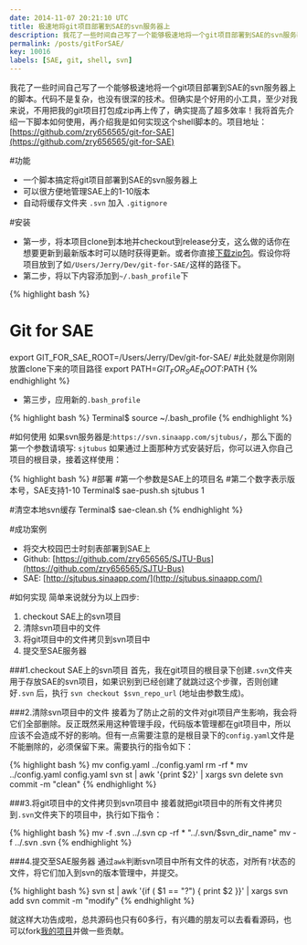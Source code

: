 ```yaml
---
date: 2014-11-07 20:21:10 UTC
title: 极速地将git项目部署到SAE的svn服务器上
description: 我花了一些时间自己写了一个能够极速地将一个git项目部署到SAE的svn服务器上的脚本。代码不是复杂，也没有很深的技术。但确实是个好用的小工具，至少对我来说，不用把我的git项目打包成zip再上传了，确实提高了超多效率！我将首先介绍一下脚本如何使用，再介绍我是如何实现这个shell脚本的。
permalink: /posts/gitForSAE/
key: 10016
labels: [SAE, git, shell, svn]
---
```


我花了一些时间自己写了一个能够极速地将一个git项目部署到SAE的svn服务器上的脚本。代码不是复杂，也没有很深的技术。但确实是个好用的小工具，至少对我来说，不用把我的git项目打包成zip再上传了，确实提高了超多效率！我将首先介绍一下脚本如何使用，再介绍我是如何实现这个shell脚本的。项目地址：[https://github.com/zry656565/git-for-SAE](https://github.com/zry656565/git-for-SAE)


#功能
- 一个脚本搞定将git项目部署到SAE的svn服务器上
- 可以很方便地管理SAE上的1-10版本
- 自动将缓存文件夹 `.svn` 加入 `.gitignore`

#安装
- 第一步，将本项目clone到本地并checkout到release分支，这么做的话你在想要更新到最新版本时可以随时获得更新。或者你直接[下载zip包](https://github.com/zry656565/git-for-SAE/archive/release.zip)。假设你将项目放到了如`/Users/Jerry/Dev/git-for-SAE/`这样的路径下。
- 第二步，将以下内容添加到`~/.bash_profile`下

{% highlight bash %}
# Git for SAE
export GIT_FOR_SAE_ROOT=/Users/Jerry/Dev/git-for-SAE/ #此处就是你刚刚放置clone下来的项目路径
export PATH=$GIT_FOR_SAE_ROOT:$PATH
{% endhighlight %}

- 第三步，应用新的`.bash_profile`

{% highlight bash %}
Terminal$ source ~/.bash_profile
{% endhighlight %}

#如何使用
如果svn服务器是:`https://svn.sinaapp.com/sjtubus/`，那么下面的第一个参数请填写: `sjtubus`
如果通过上面那种方式安装好后，你可以进入你自己项目的根目录，接着这样使用：

{% highlight bash %}
#部署
#第一个参数是SAE上的项目名
#第二个数字表示版本号，SAE支持1-10
Terminal$ sae-push.sh sjtubus 1

#清空本地svn缓存
Terminal$ sae-clean.sh
{% endhighlight %}


#成功案例
- 将交大校园巴士时刻表部署到SAE上
- Github: [https://github.com/zry656565/SJTU-Bus](https://github.com/zry656565/SJTU-Bus)
- SAE: [http://sjtubus.sinaapp.com/](http://sjtubus.sinaapp.com/)


#如何实现
简单来说就分为以上四步:
1. checkout SAE上的svn项目
2. 清除svn项目中的文件
3. 将git项目中的文件拷贝到svn项目中
4. 提交至SAE服务器

###1.checkout SAE上的svn项目
首先，我在git项目的根目录下创建`.svn`文件夹用于存放SAE的svn项目，如果识别到已经创建了就跳过这个步骤，否则创建好`.svn` 后，执行 `svn checkout $svn_repo_url` (地址由参数生成)。

###2.清除svn项目中的文件
接着为了防止之前的文件对git项目产生影响，我会将它们全部删除。反正既然采用这种管理手段，代码版本管理都在git项目中，所以应该不会造成不好的影响。但有一点需要注意的是根目录下的`config.yaml`文件是不能删除的，必须保留下来。需要执行的指令如下：

{% highlight bash %}
mv config.yaml ../config.yaml
rm -rf *
mv ../config.yaml config.yaml
svn st | awk '{print $2}' | xargs svn delete
svn commit -m "clean"
{% endhighlight %}

###3.将git项目中的文件拷贝到svn项目中
接着就把git项目中的所有文件拷贝到`.svn`文件夹下的项目中，执行如下指令：

{% highlight bash %}
mv -f .svn ../.svn
cp -rf * "../.svn/$svn_dir_name"
mv -f ../.svn .svn
{% endhighlight %}

###4.提交至SAE服务器
通过`awk`判断svn项目中所有文件的状态，对所有`?`状态的文件，将它们加入到svn的版本管理中，并提交。

{% highlight bash %}
svn st | awk '{if ( $1 == "?") { print $2 }}' | xargs svn add
svn commit -m "modify"
{% endhighlight %}

就这样大功告成啦，总共源码也只有60多行，有兴趣的朋友可以去看看源码，也可以fork[我的项目](https://github.com/zry656565/git-for-SAE)并做一些贡献。
